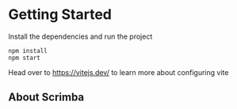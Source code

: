 # Getting Started
Install the dependencies and run the project
```
npm install
npm start
```

Head over to https://vitejs.dev/ to learn more about configuring vite
## About Scrimba

